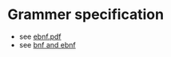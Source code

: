 # Grammer specification

* see [ebnf.pdf](https://ics.uci.edu/~pattis/ICS-33/lectures/ebnf.pdf)
* see [bnf and ebnf](https://matt.might.net/articles/grammars-bnf-ebnf/)
